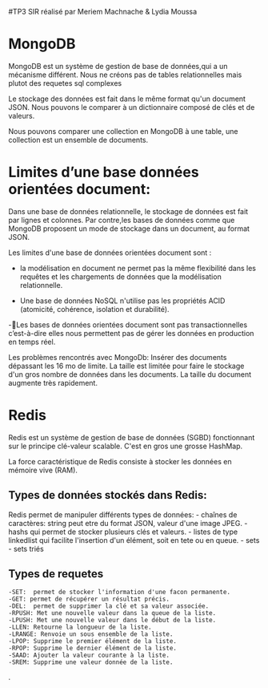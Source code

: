 #TP3 SIR réalisé par Meriem Machnache & Lydia Moussa

# MongoDB

 MongoDB est un système de gestion de base de données,qui a un mécanisme différent.
 Nous ne créons pas de tables relationnelles mais plutot des requetes sql complexes
 
 Le stockage des données est fait dans le même format qu'un document JSON.
 Nous pouvons le comparer à un dictionnaire composé de clés et de valeurs.
   
 Nous pouvons comparer une collection en MongoDB à une table, une collection est un ensemble de  documents.
 
# Limites d’une base données orientées document:

Dans une base de données relationnelle, le stockage de données est fait par lignes et colonnes.
Par contre,les bases de données comme que MongoDB proposent un mode de stockage dans un document, 
au format JSON.

Les limites d'une base de données orientées document sont :

- la modélisation en document ne permet pas la même flexibilité dans les requêtes et les chargements de données que la modélisation relationnelle. 

- Une base de données NoSQL n'utilise pas les propriétés ACID 
 (atomicité, cohérence, isolation et durabilité).

-Les bases de données orientées document sont pas transactionnelles c’est-à-dire elles nous permettent pas de gérer  les données en production en temps réel.

Les problèmes rencontrés avec MongoDb: Insérer des documents dépassant les 16 mo de limite.
La taille est limitée pour faire le stockage d'un gros nombre de données dans les documents.
La taille du document augmente très rapidement.



# Redis
Redis est un système de gestion de base de données (SGBD) fonctionnant sur le principe clé-valeur scalable. C'est en gros une grosse HashMap.

La force caractéristique de Redis consiste à stocker les données en mémoire vive (RAM).

## Types de données stockés dans Redis:

 Redis permet de manipuler différents types de données:
 	- chaînes de caractères: string peut etre du format JSON, valeur d'une image JPEG.
 	- hashs qui permet de stocker plusieurs clés et valeurs.
 	- listes de type linkedlist qui facilite l'insertion d'un élément, soit en tete ou en queue.
 	- sets
 	- sets triés

## Types de requetes
	-SET:  permet de stocker l'information d'une facon permanente.
	-GET: permet de récupérer un résultat précis.
	-DEL:  permet de supprimer la clé et sa valeur associée.
	-RPUSH: Met une nouvelle valeur dans la queue de la liste.
	-LPUSH: Met une nouvelle valeur dans le début de la liste.
	-LLEN: Retourne la longueur de la liste.
	-LRANGE: Renvoie un sous ensemble de la liste.
	-LPOP: Supprime le premier élément de la liste.
	-RPOP: Supprime le dernier élément de la liste.
	-SAAD: Ajouter la valeur courante à la liste.
	-SREM: Supprime une valeur donnée de la liste.
	
 	 
 


   
  .

